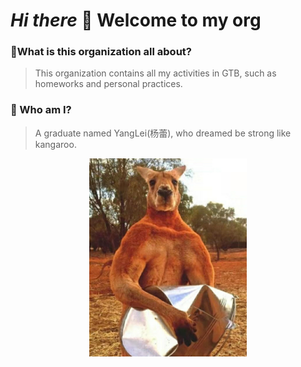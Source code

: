 # *Hi there* 👋 Welcome to my org

### 🙋What is this organization all about?

>This organization contains all my activities in GTB, such as homeworks and personal practices.

### 🧙 Who am I?

>A graduate named YangLei(杨蕾), who dreamed be strong like kangaroo.

<div align = center>
    <img src="assets/kangaroo.jpg" alt="kangaroo" width="50%" />
</div>